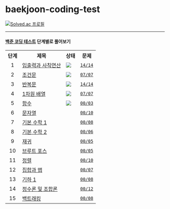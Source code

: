 # baekjoon-coding-test

[![Solved.ac 프로필](http://mazassumnida.wtf/api/v2/generate_badge?boj=xlzt2002)](https://solved.ac/xlzt2002)

---
#### [백준 코딩 테스트](https://www.acmicpc.net/step) 단계별로 풀어보기

<table>
        <tr>
        <th style="text-align: center">단계</th>
        <th style="text-align: center">제목</th>
        <th style="text-align: center">상태</th>
        <th style="text-align: center">문제</th>
    </tr>
        <tr>
        <td align="center">1</td>
        <td><a href="https://www.acmicpc.net/step/1">입출력과 사칙연산</a></td>
        <td><img align="center" src="https://img.shields.io/badge/완료-6DB33F?style=flat-square"/></td>
        <td><a href="https://github.com/yeojin822/baekjoon-coding-test/blob/main/src/main/java/%EC%9E%85%EC%B6%9C%EB%A0%A5%EA%B3%BC%EC%82%AC%EC%B9%99%EC%97%B0%EC%82%B0/Main.java"><code>14/14</code></a></td>
    </tr>
        <tr>
        <td align="center">2</td>
        <td><a href="https://www.acmicpc.net/step/4">조건문</a></td>
        <td><img align="center" src="https://img.shields.io/badge/완료-6DB33F?style=flat-square"/></td>
        <td><a href="https://github.com/yeojin822/baekjoon-coding-test/blob/main/src/main/java/%EC%A1%B0%EA%B1%B4%EB%AC%B8/Main.java"><code>07/07</code></a></td>
    </tr>
        <tr>
        <td align="center">3</td>
        <td><a href="https://www.acmicpc.net/step/3">반복문</a></td>
        <td><img align="center" src="https://img.shields.io/badge/완료-6DB33F?style=flat-square"/></td>
        <td><a href="https://github.com/yeojin822/baekjoon-coding-test/blob/main/src/main/java/%EB%B0%98%EB%B3%B5%EB%AC%B8/Main.java"><code>14/14</code></a></td>
    </tr>
        <tr>
        <td align="center">4</td>
        <td><a href="https://www.acmicpc.net/step/6">1차원 배열</a></td>
        <td><img align="center" src="https://img.shields.io/badge/완료-6DB33F?style=flat-square"/></td>
        <td><a href="https://github.com/yeojin822/baekjoon-coding-test/blob/main/src/main/java/%EC%9D%BC%EC%B0%A8%EC%9B%90%EB%B0%B0%EC%97%B4/Main.java"><code>07/07</code></a></td>
    </tr>
        <tr>
        <td align="center">5</td>
        <td><a href="https://www.acmicpc.net/step/5">함수</a></td>
        <td><img align="center" src="https://img.shields.io/badge/진행중-0076C0?style=flat-square"/></td>
        <td><a href="#"><code>00/03</code></a></td>
    </tr>
        <tr>
        <td align="center">6</td>
        <td><a href="https://www.acmicpc.net/step/7">문자열</a></td>
        <td></td>
        <td><a href="#"><code>00/10</code></a></td>
    </tr>
        <tr>
        <td align="center">7</td>
        <td><a href="https://www.acmicpc.net/step/8">기본 수학 1</a></td>
        <td></td>
        <td><a href="#"><code>00/08</code></a></td>
    </tr>
        <tr>
        <td align="center">8</td>
        <td><a href="https://www.acmicpc.net/step/10">기본 수학 2</a></td>
        <td></td>
        <td><a href="#"><code>00/06</code></a></td>
    </tr>
        <tr>
        <td align="center">9</td>
        <td><a href="https://www.acmicpc.net/step/19">재귀</a></td>
        <td></td>
        <td><a href="#"><code>00/05</code></a></td>
    </tr>
        <tr>
        <td align="center">10</td>
        <td><a href="https://www.acmicpc.net/step/22">브루트 포스</a></td>
        <td></td>
        <td><a href="#"><code>00/05</code></a></td>
    </tr>
        <tr>
        <td align="center">11</td>
        <td><a href="https://www.acmicpc.net/step/9">정렬</a></td>
        <td></td>
        <td><a href="#"><code>00/10</code></a></td>
    </tr>
        <tr>
        <td align="center">12</td>
        <td><a href="https://www.acmicpc.net/step/49">집합과 맵</a></td>
        <td></td>
        <td><a href="#"><code>00/07</code></a></td>
    </tr>
        <tr>
        <td align="center">13</td>
        <td><a href="https://www.acmicpc.net/step/50">기하 1</a></td>
        <td></td>
        <td><a href="#"><code>00/08</code></a></td>
    </tr>
        <tr>
        <td align="center">14</td>
        <td><a href="https://www.acmicpc.net/step/18">정수론 및 조합론</a></td>
        <td></td>
        <td><a href="#"><code>00/12</code></a></td>
    </tr>
        <tr>
        <td align="center">15</td>
        <td><a href="https://www.acmicpc.net/step/34">백트래킹</a></td>
        <td></td>
        <td><a href="#"><code>00/08</code></a></td>
    </tr>
</table>

